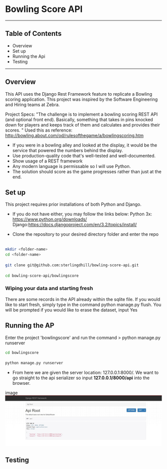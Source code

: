# Bowling Score API

---

## Table of Contents
- Overview
- Set up
- Running the Api
- Testing

---

## Overview
This API uses the Django Rest Framework feature to replicate a Bowling scoring application. This project was inspired by the Software Engineering and Hiring teams at Zebra. 

Project Specs:
"The challenge is to implement a bowling scoring REST API (and optional front end). Basically, something that takes in pins knocked down for players and keeps track of them and calculates and provides their scores.
"
Used this as reference: 
http://bowling.about.com/od/rulesofthegame/a/bowlingscoring.htm


- If you were in a bowling alley and looked at the display, it would be the service that powered the numbers behind the display.
- Use production-quality code that's well-tested and well-documented. 
- Show usage of a REST framework
- Any modern language is permissable so I will use Python. 
- The solution should score as the game progresses rather than just at the end.

## Set up
This project requires prior installations of both Python and Django. 

- If you do not have either, you may follow the links below:
Python 3x: https://www.python.org/downloads/
Django:https://docs.djangoproject.com/en/3.2/topics/install/


- Clone the repository to your desired directory folder and enter the repo
```bash

mkdir <folder-name>
cd <folder-name>

git clone git@github.com:sterlingdhill/bowling-score-api.git

cd bowling-score-api/bowlingscore

```

### Wiping your data and starting fresh
There are some records in the API already within the sqlite file. If you would like to start fresh, simply type in the 
command python manage.py flush. You will be prompted if you would like to erase the dataset, input Yes

## Running the AP
Enter the project 'bowlingscore' and run the command > python manage.py runserver

```bash
cd bowlingscore

python manage.py runserver
```

- From here we are given the server location: 127.0.0.1:8000/. We want to go straight to the api serializer so input **127.0.0.1/8000/api** into the browser.

image
![Bowling Score API directory](bowlingscore/documentation/snap_1.JPG "Directory")


## Testing
